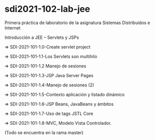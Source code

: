 # sdi2021-102-lab-jee

Primera práctica de laboratorio de la asignatura Sistemas Distribuidos e Internet

Introducción a JEE – Servlets y JSPs

⇒ SDI-2021-101-1.0-Create servlet project

⇒ SDI-2021-101-1.1-Los Servlets son multihilo

⇒ SDI-2021-101-1.2 Manejo de sesiones

⇒ SDI-2021-101-1.3-JSP Java Server Pages

⇒ SDI-2021-101-1.4-Manejo de sesiones (2)

⇒ SDI-2021-101-1.5-Contexto aplicación y listado dinámico

⇒ SDI-2021-101-1.6-JSP Beans, JavaBeans y ámbitos

⇒ SDI-2021-101-1.7-Uso de tags JSTL Core

⇒ SDI-2021-101-1.8-MVC, Modelo Vista Controlador.



(Todo se encuentra en la rama master)
